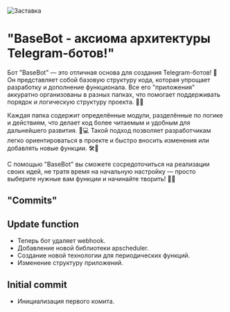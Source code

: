 ![Заставка](data/photo/script.jpg)

# "BaseBot - аксиома архитектуры Telegram-ботов!"

Бот "BaseBot" — это отличная основа для создания Telegram-ботов! 🚀 Он представляет собой базовую структуру кода, которая упрощает разработку и дополнение функционала. Все его "приложения" аккуратно организованы в разных папках, что помогает поддерживать порядок и логическую структуру проекта. 📁✨

Каждая папка содержит определённые модули, разделённые по логике и действиям, что делает код более читаемым и удобным для дальнейшего развития. 🔧💻 Такой подход позволяет разработчикам легко ориентироваться в проекте и быстро вносить изменения или добавлять новые функции. 🛠️🎉

С помощью "BaseBot" вы сможете сосредоточиться на реализации своих идей, не тратя время на начальную настройку — просто выберите нужные вам функции и начинайте творить! 🌟🤖

## "Commits"

## Update function
- Теперь бот удаляет webhook.
- Добавление новой библиотеки apscheduler.
- Создание новой технологии для периодических функций.
- Изменение структуру приложений.

## Initial commit
- Инициализация первого комита.
